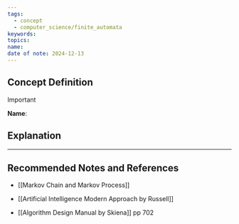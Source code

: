 ```yaml
---
tags:
  - concept
  - computer_science/finite_automata
keywords: 
topics: 
name: 
date of note: 2024-12-13
---
```


## Concept Definition

>[!important]
>**Name**: 



## Explanation





-----------
##  Recommended Notes and References


- [[Markov Chain and Markov Process]]


- [[Artificial Intelligence Modern Approach by Russell]]
- [[Algorithm Design Manual by Skiena]] pp 702